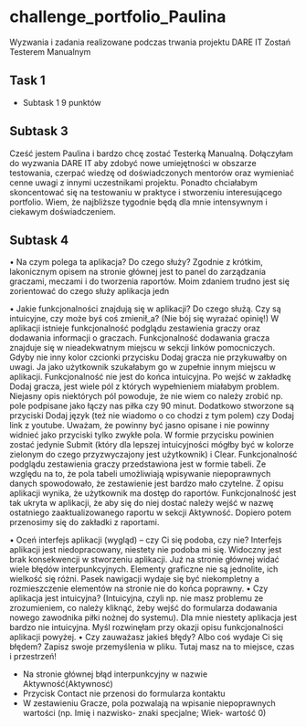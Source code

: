 # challenge_portfolio_Paulina
Wyzwania i zadania realizowane podczas trwania projektu DARE IT Zostań Testerem Manualnym

## Task 1 

* Subtask 1
9 punktów

## Subtask 3

Cześć jestem Paulina i bardzo chcę zostać Testerką Manualną. Dołączyłam do wyzwania DARE IT aby zdobyć nowe umiejętności w obszarze testowania, czerpać wiedzę od doświadczonych mentorów oraz wymieniać cenne uwagi z innymi uczestnikami projektu. Ponadto chciałabym skoncentować się na testowaniu w praktyce i stworzeniu interesującego portfolio. Wiem, że najbliższe tygodnie będą dla mnie intensywnym i ciekawym doświadczeniem.

## Subtask 4

•	Na czym polega ta aplikacja? Do czego służy?
Zgodnie z krótkim, lakonicznym opisem na stronie głównej jest to panel do zarządzania graczami, meczami i do tworzenia raportów. Moim zdaniem trudno jest się zorientować do czego służy aplikacja jedn

•	Jakie funkcjonalności znajdują się w aplikacji? Do czego służą. Czy są intuicyjne, czy może byś coś zmienił_a? (Nie bój się wyrażać opinię!)
W aplikacji istnieje funkcjonalność podglądu zestawienia graczy oraz dodawania informacji o graczach. 
Funkcjonalność dodawania gracza znajduje się w nieadekwatnym miejscu w sekcji linków pomocniczych. Gdyby nie inny kolor czcionki przycisku Dodaj gracza nie przykuwałby on uwagi. Ja jako użytkownik szukałabym go w zupełnie innym miejscu w aplikacji. Funkcjonalność nie jest do końca intuicyjna. Po wejść w zakładkę Dodaj gracza, jest wiele pól z których wypełnieniem miałabym problem. Niejasny opis niektórych pól powoduje, że nie wiem co należy zrobić np. pole podpisane jako łączy nas piłka czy 90 minut. Dodatkowo stworzone są przyciski Dodaj język (też nie wiadomo o co chodzi z tym polem) czy Dodaj link z youtube. Uważam, że powinny być jasno opisane i nie powinny widnieć jako przyciski tylko zwykłe pola. W formie przycisku powinien zostać jedynie Submit (który dla lepszej intuicyjności mógłby być w kolorze zielonym do czego przyzwyczajony jest użytkownik) i Clear. 
Funkcjonalność podglądu zestawienia graczy przedstawiona jest w formie tabeli. Ze względu na to, że pola tabeli umożliwiają wpisywanie niepoprawnych danych spowodowało, że zestawienie jest bardzo mało czytelne. 
Z opisu aplikacji wynika, że użytkownik ma dostęp do raportów. Funkcjonalność jest tak ukryta w aplikacji, że aby się do niej dostać należy wejść w nazwę ostatniego zaaktualizowanego raportu w sekcji Aktywność. Dopiero potem przenosimy się do zakładki z raportami.

•	Oceń interfejs aplikacji (wygląd) – czy Ci się podoba, czy nie?
Interfejs aplikacji jest niedopracowany, niestety nie podoba mi się. Widoczny jest brak konsekwencji w stworzeniu aplikacji. Już na stronie głównej widać wiele błędów interpunkcyjnych. Elementy graficzne nie są jednolite, ich wielkość się różni. Pasek nawigacji wydaje się być niekompletny a rozmieszczenie elementów na stronie nie do końca poprawny. 
•	Czy aplikacja jest intuicyjna? (Intuicyjna, czyli np. nie masz problemu ze zrozumieniem, co należy kliknąć, żeby wejść do formularza dodawania nowego zawodnika piłki nożnej do systemu).
Dla mnie niestety aplikacja jest bardzo nie intuicyjna. Myśl rozwinęłam przy okazji opisu funkcjonalności aplikacji powyżej. 
•	Czy zauważasz jakieś błędy? Albo coś wydaje Ci się błędem? Zapisz swoje przemyślenia w pliku. Tutaj masz na to miejsce, czas i przestrzeń!
- Na stronie głównej błąd interpunkcyjny w nazwie Aktywność(Aktywnosć)
- Przycisk Contact nie przenosi do formularza kontaktu
- W zestawieniu Gracze, pola pozwalają na wpisanie niepoprawnych wartości (np. Imię i nazwisko- znaki specjalne; Wiek- wartość 0)
